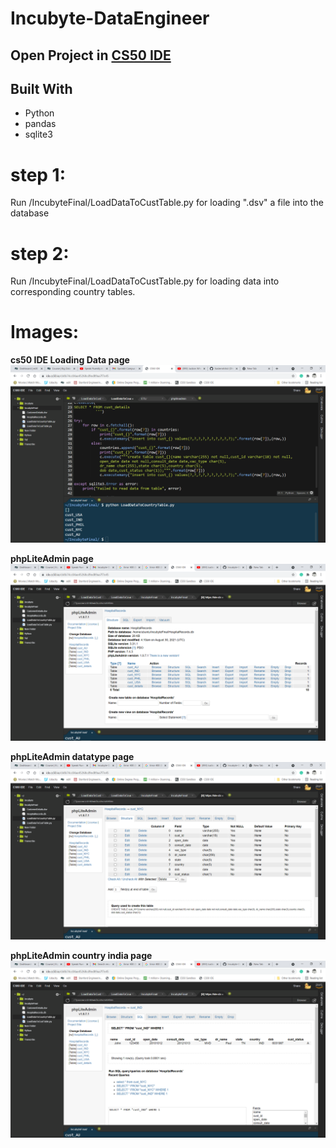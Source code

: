 # Incubyte-DataEngineer

## Open Project in [CS50 IDE](https://ide.cs50.io/)

## Built With

- Python
- pandas
- sqlite3

# step 1:
Run /IncubyteFinal/LoadDataToCustTable.py for loading ".dsv" a file into the database
# step 2:
Run /IncubyteFinal/LoadDataToCustTable.py for loading data into corresponding country tables.

# Images:
**cs50 IDE Loading Data page**
![cs50 IDE](IncubyteFinal/Images/LoadingDataCountryTable.png)

**phpLiteAdmin page**
![phpLiteAdmin](IncubyteFinal/Images/phpLiteAdmin.png)

**phpLiteAdmin datatype page**
![phpLiteAdmin](IncubyteFinal/Images/phpLiteAdmin-countryTableDataTypes.png)

**phpLiteAdmin country india page**
![phpLiteAdmin](IncubyteFinal/Images/phpLiteAdmin-cust_IND.png)

